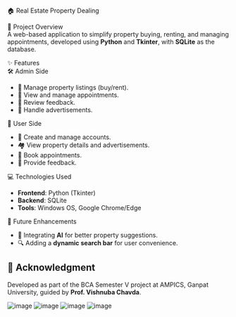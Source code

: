 🏠 Real Estate Property Dealing  


🌟 Project Overview  
A web-based application to simplify property buying, renting, and managing appointments, developed using **Python** and **Tkinter**, with **SQLite** as the database.  

✨ Features  
 🛠️ Admin Side  
- 🔧 Manage property listings (buy/rent).  
- 📅 View and manage appointments.  
- 📝 Review feedback.  
- 📣 Handle advertisements.  

👤 User Side  
- 🔐 Create and manage accounts.  
- 🏘️ View property details and advertisements.  
- 📆 Book appointments.  
- 💬 Provide feedback.  

 💻 Technologies Used  
- **Frontend**: Python (Tkinter)  
- **Backend**: SQLite  
- **Tools**: Windows OS, Google Chrome/Edge  

🚀 Future Enhancements  
- 🤖 Integrating **AI** for better property suggestions.  
- 🔍 Adding a **dynamic search bar** for user convenience.  

## 🙏 Acknowledgment  
Developed as part of the BCA Semester V project at AMPICS, Ganpat University, guided by **Prof. Vishnuba Chavda**.  



![image](https://github.com/user-attachments/assets/5b46b8bc-8bb0-492a-836e-8b5241d417bc)
![image](https://github.com/user-attachments/assets/93a1b022-5343-4eb9-bfe3-7d258ef0a063)
![image](https://github.com/user-attachments/assets/f6dbbc28-4c3a-45f4-b13b-623589f27cbb)
![image](https://github.com/user-attachments/assets/8e9db1ab-249c-463f-b3ed-051120bb3629)
